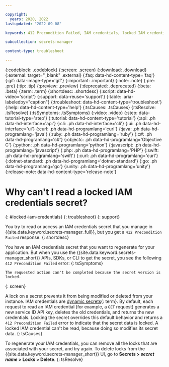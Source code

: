 ```yaml
---

copyright:
  years: 2020, 2022
lastupdated: "2022-09-08"

keywords: 412 Precondition Failed, IAM credentials, locked IAM credentials

subcollection: secrets-manager

content-type: troubleshoot

---
```


{:codeblock: .codeblock}
{:screen: .screen}
{:download: .download}
{:external: target="_blank" .external}
{:faq: data-hd-content-type='faq'}
{:gif: data-image-type='gif'}
{:important: .important}
{:note: .note}
{:pre: .pre}
{:tip: .tip}
{:preview: .preview}
{:deprecated: .deprecated}
{:beta: .beta}
{:term: .term}
{:shortdesc: .shortdesc}
{:script: data-hd-video='script'}
{:support: data-reuse='support'}
{:table: .aria-labeledby="caption"}
{:troubleshoot: data-hd-content-type='troubleshoot'}
{:help: data-hd-content-type='help'}
{:tsCauses: .tsCauses}
{:tsResolve: .tsResolve}
{:tsSymptoms: .tsSymptoms}
{:video: .video}
{:step: data-tutorial-type='step'}
{:tutorial: data-hd-content-type='tutorial'}
{:api: .ph data-hd-interface='api'}
{:cli: .ph data-hd-interface='cli'}
{:ui: .ph data-hd-interface='ui'}
{:curl: .ph data-hd-programlang='curl'}
{:java: .ph data-hd-programlang='java'}
{:ruby: .ph data-hd-programlang='ruby'}
{:c#: .ph data-hd-programlang='c#'}
{:objectc: .ph data-hd-programlang='Objective C'}
{:python: .ph data-hd-programlang='python'}
{:javascript: .ph data-hd-programlang='javascript'}
{:php: .ph data-hd-programlang='PHP'}
{:swift: .ph data-hd-programlang='swift'}
{:curl: .ph data-hd-programlang='curl'}
{:dotnet-standard: .ph data-hd-programlang='dotnet-standard'}
{:go: .ph data-hd-programlang='go'}
{:unity: .ph data-hd-programlang='unity'}
{:release-note: data-hd-content-type='release-note'}

# Why can't I read a locked IAM credentials secret?
{: #locked-iam-credentials}
{: troubleshoot} 
{: support}

You try to read or access an IAM credentials secret that you manage in {{site.data.keyword.secrets-manager_full}}, but you get a `412 Precondition Failed` response.
{: shortdesc}

You have an IAM credentials secret that you want to regenerate for your application. But when you use the {{site.data.keyword.secrets-manager_short}} APIs, SDKs, or CLI to get the secret, you see the following `412 Precondition Failed` error:
{: tsSymptoms}

```
The requested action can't be completed because the secret version is locked.
```
{: screen}

A lock on a secret prevents it from being modified or deleted from your instance. IAM credentials are [dynamic secrets](#x9968958){: term}. By default, each request to read an IAM credential (for example, a `GET` request) generates a new service ID API key, deletes the old credentials, and returns the new credentials. Locking the secret overrides this default behavior and returns a `412 Precondition Failed` error to indicate that the secret data is locked. A locked IAM credential can't be read, because doing so modifies its secret data.
{: tsCauses}

To regenerate your IAM credentials, you can remove all the locks that are associated with your secret, and try again. To delete locks from the {{site.data.keyword.secrets-manager_short}} UI, go to **Secrets > _secret name_ > Locks > Delete**. 
{: tsResolve}




